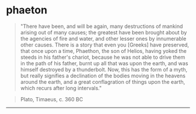 # phaeton

> "There have been, and will be again, many destructions of mankind arising out of many causes; the greatest have been brought about by the agencies of fire and water, and other lesser ones by innumerable other causes. There is a story that even you [Greeks] have preserved, that once upon a time, Phaethon, the son of Helios, having yoked the steeds in his father's chariot, because he was not able to drive them in the path of his father, burnt up all that was upon the earth, and was himself destroyed by a thunderbolt. Now, this has the form of a myth, but really signifies a declination of the bodies moving in the heavens around the earth, and a great conflagration of things upon the earth, which recurs after long intervals."

> Plato, Timaeus, c. 360 BC

---
